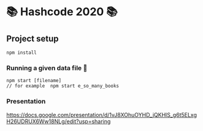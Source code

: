 # 📚 Hashcode 2020 📚 

## Project setup 

```
npm install
```

### Running a given data file 📗

```
npm start [filename]
// for example  npm start e_so_many_books
```

### Presentation
https://docs.google.com/presentation/d/1vJ8XOhuOYHD_jQKHlS_g6t5ELxgH26UDRUX6Ww18NLg/edit?usp=sharing
